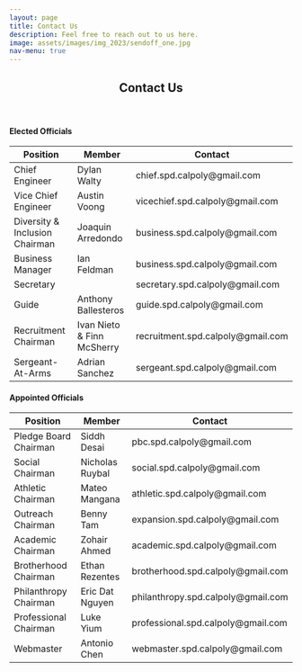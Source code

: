 ```yaml
---
layout: page
title: Contact Us
description: Feel free to reach out to us here.
image: assets/images/img_2023/sendoff_one.jpg
nav-menu: true
---
```


<!-- Main -->
<div id="main" class="alt">

<!-- One -->
<section id="one">
	<div class="inner">
		<header class="major">
			<h1>Contact Us</h1>
		</header>	

<!-- Elected Officals -->
<h4>Elected Officials</h4>
<div class="table-wrapper">
	<table class="alt">
		<thead>
			<tr>
				<th>Position</th>
				<th>Member</th>
				<th>Contact</th>
			</tr>
		</thead>
		<tbody>
			<tr>
				<td>Chief Engineer</td>
				<td>Dylan Walty</td>
				<td>chief.spd.calpoly@gmail.com</td>
			</tr>
			<tr>
				<td>Vice Chief Engineer</td>
				<td>Austin Voong</td>
				<td>vicechief.spd.calpoly@gmail.com</td>
			</tr>
			<tr>
				<td>Diversity & Inclusion Chairman</td>
				<td>Joaquin Arredondo</td>
				<td>business.spd.calpoly@gmail.com</td>
			</tr>
			<tr>
				<td>Business Manager</td>
				<td>Ian Feldman</td>
				<td>business.spd.calpoly@gmail.com</td>
			</tr>
			<tr>
				<td>Secretary</td>
				<td> </td>
				<td>secretary.spd.calpoly@gmail.com</td>
			</tr>
			<tr>
				<td>Guide</td>
				<td>Anthony Ballesteros</td>
				<td>guide.spd.calpoly@gmail.com</td>
			</tr>
			<tr>
				<td>Recruitment Chairman</td>
				<td>Ivan Nieto & Finn McSherry</td>
				<td>recruitment.spd.calpoly@gmail.com</td>
			</tr>
			<tr>
				<td>Sergeant-At-Arms</td>
				<td>Adrian Sanchez</td>
				<td>sergeant.spd.calpoly@gmail.com</td>
			</tr>
		</tbody>
	</table>
</div>

<!-- Appointed Officals -->
<h4>Appointed Officials</h4>
<div class="table-wrapper">
	<table class="alt">
		<thead>
			<tr>
				<th>Position</th>
				<th>Member</th>
				<th>Contact</th>
			</tr>
		</thead>
		<tbody>
			<tr>
				<td>Pledge Board Chairman</td>
				<td>Siddh Desai</td>
				<td>pbc.spd.calpoly@gmail.com</td>
			</tr>
			<tr>
				<td>Social Chairman</td>
				<td>Nicholas Ruybal</td>
				<td>social.spd.calpoly@gmail.com</td>
			</tr>
			<tr>
				<td>Athletic Chairman</td>
				<td>Mateo Mangana</td>
				<td>athletic.spd.calpoly@gmail.com</td>
			</tr>
			<tr>
				<td>Outreach Chairman</td>
				<td>Benny Tam</td>
				<td>expansion.spd.calpoly@gmail.com</td>
			</tr>
			<tr>
				<td>Academic Chairman</td>
				<td>Zohair Ahmed</td>
				<td>academic.spd.calpoly@gmail.com</td>
			</tr>
			<tr>
				<td>Brotherhood Chairman</td>
				<td>Ethan Rezentes</td>
				<td>brotherhood.spd.calpoly@gmail.com</td>
			</tr>
			<tr>
				<td>Philanthropy Chairman</td>
				<td>Eric Dat Nguyen</td>
				<td>philanthropy.spd.calpoly@gmail.com</td>
			</tr>
			<tr>
				<td>Professional Chairman</td>
				<td>Luke Yium</td>
				<td>professional.spd.calpoly@gmail.com</td>
			</tr>
			<tr>
				<td>Webmaster</td>
				<td>Antonio Chen</td>
				<td>webmaster.spd.calpoly@gmail.com</td>
			</tr>
		</tbody>
	</table>
</div>

<!-- Image -->
<!--
<h3>Image</h3>
<h4>Fit</h4>
<div class="box alt">
	<div class="row 50% uniform">
		<div class="4u"><span class="image fit"><img src="assets/images/pic08.jpg" alt="" /></span></div>
		<div class="4u"><span class="image fit"><img src="assets/images/pic09.jpg" alt="" /></span></div>
		<div class="4u$"><span class="image fit"><img src="assets/images/pic10.jpg" alt="" /></span></div>
		<div class="4u"><span class="image fit"><img src="assets/images/pic10.jpg" alt="" /></span></div>
		<div class="4u"><span class="image fit"><img src="assets/images/pic08.jpg" alt="" /></span></div>
		<div class="4u$"><span class="image fit"><img src="assets/images/pic09.jpg" alt="" /></span></div>
		<div class="4u"><span class="image fit"><img src="assets/images/pic09.jpg" alt="" /></span></div>
		<div class="4u"><span class="image fit"><img src="assets/images/pic10.jpg" alt="" /></span></div>
		<div class="4u$"><span class="image fit"><img src="assets/images/pic08.jpg" alt="" /></span></div>
	</div>
</div> -->

</div>
</section>

</div>